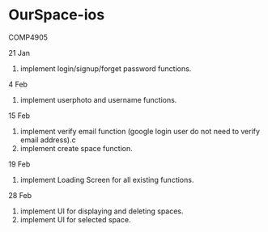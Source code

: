 # OurSpace-ios
 COMP4905

21 Jan
1. implement login/signup/forget password functions.

4 Feb
1. implement userphoto and username functions.

15 Feb
1. implement verify email function (google login user do not need to verify email address).c
2. implement create space function.

19 Feb
1. implement Loading Screen for all existing functions.

28 Feb
1. implement UI for displaying and deleting spaces.
2. implement UI for selected space.
